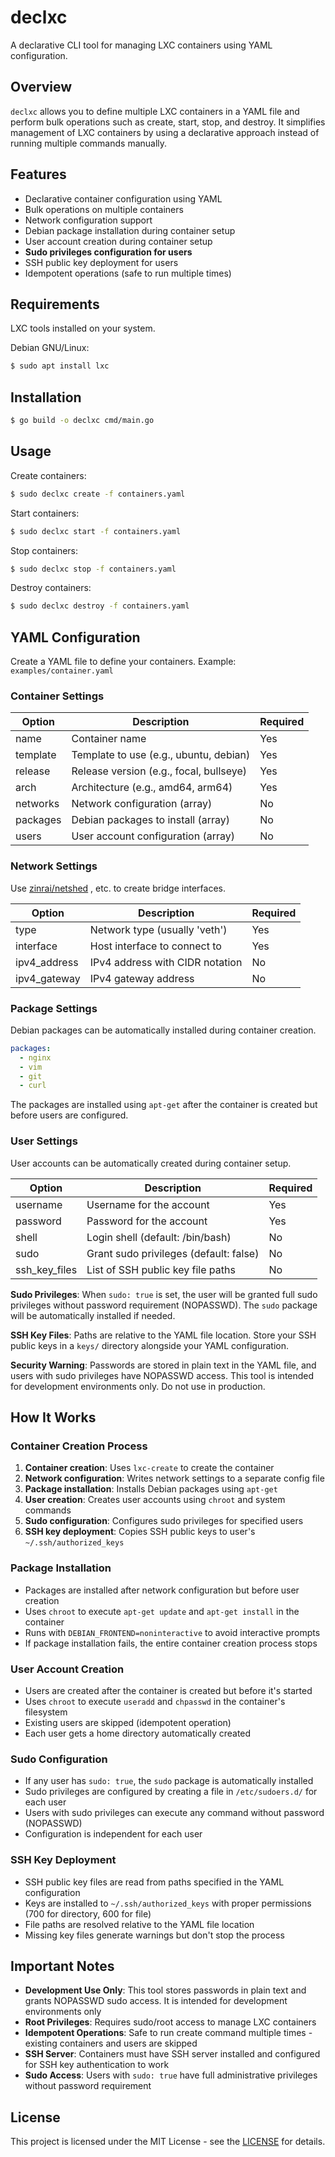 # declxc

A declarative CLI tool for managing LXC containers using YAML configuration.

## Overview

`declxc` allows you to define multiple LXC containers in a YAML file and perform bulk operations such as create, start, stop, and destroy. It simplifies management of LXC containers by using a declarative approach instead of running multiple commands manually.

## Features

- Declarative container configuration using YAML
- Bulk operations on multiple containers
- Network configuration support
- Debian package installation during container setup
- User account creation during container setup
- **Sudo privileges configuration for users**
- SSH public key deployment for users
- Idempotent operations (safe to run multiple times)

## Requirements

LXC tools installed on your system.

Debian GNU/Linux:

```bash
$ sudo apt install lxc
```

## Installation

```bash
$ go build -o declxc cmd/main.go
```

## Usage

Create containers:

```bash
$ sudo declxc create -f containers.yaml
```

Start containers:

```bash
$ sudo declxc start -f containers.yaml
```

Stop containers:

```bash
$ sudo declxc stop -f containers.yaml
```

Destroy containers:

```bash
$ sudo declxc destroy -f containers.yaml
```

## YAML Configuration

Create a YAML file to define your containers. Example: `examples/container.yaml`

### Container Settings

| Option   | Description                             | Required |
|----------|-----------------------------------------|----------|
| name     | Container name                          | Yes      |
| template | Template to use (e.g., ubuntu, debian)  | Yes      |
| release  | Release version (e.g., focal, bullseye) | Yes      |
| arch     | Architecture (e.g., amd64, arm64)       | Yes      |
| networks | Network configuration (array)           | No       |
| packages | Debian packages to install (array)      | No       |
| users    | User account configuration (array)      | No       |

### Network Settings

Use [zinrai/netshed](https://github.com/zinrai/netshed) , etc. to create bridge interfaces.

| Option       | Description                     | Required |
|--------------|---------------------------------|----------|
| type         | Network type (usually 'veth')   | Yes      |
| interface    | Host interface to connect to    | Yes      |
| ipv4_address | IPv4 address with CIDR notation | No       |
| ipv4_gateway | IPv4 gateway address            | No       |

### Package Settings

Debian packages can be automatically installed during container creation.

```yaml
packages:
  - nginx
  - vim
  - git
  - curl
```

The packages are installed using `apt-get` after the container is created but before users are configured.

### User Settings

User accounts can be automatically created during container setup.

| Option         | Description                                   | Required |
|----------------|-----------------------------------------------|----------|
| username       | Username for the account                      | Yes      |
| password       | Password for the account                      | Yes      |
| shell          | Login shell (default: /bin/bash)              | No       |
| sudo           | Grant sudo privileges (default: false)        | No       |
| ssh_key_files  | List of SSH public key file paths             | No       |

**Sudo Privileges**: When `sudo: true` is set, the user will be granted full sudo privileges without password requirement (NOPASSWD). The `sudo` package will be automatically installed if needed.

**SSH Key Files**: Paths are relative to the YAML file location. Store your SSH public keys in a `keys/` directory alongside your YAML configuration.

**Security Warning**: Passwords are stored in plain text in the YAML file, and users with sudo privileges have NOPASSWD access. This tool is intended for development environments only. Do not use in production.

## How It Works

### Container Creation Process

1. **Container creation**: Uses `lxc-create` to create the container
2. **Network configuration**: Writes network settings to a separate config file
3. **Package installation**: Installs Debian packages using `apt-get`
4. **User creation**: Creates user accounts using `chroot` and system commands
5. **Sudo configuration**: Configures sudo privileges for specified users
6. **SSH key deployment**: Copies SSH public keys to user's `~/.ssh/authorized_keys`

### Package Installation

- Packages are installed after network configuration but before user creation
- Uses `chroot` to execute `apt-get update` and `apt-get install` in the container
- Runs with `DEBIAN_FRONTEND=noninteractive` to avoid interactive prompts
- If package installation fails, the entire container creation process stops

### User Account Creation

- Users are created after the container is created but before it's started
- Uses `chroot` to execute `useradd` and `chpasswd` in the container's filesystem
- Existing users are skipped (idempotent operation)
- Each user gets a home directory automatically created

### Sudo Configuration

- If any user has `sudo: true`, the `sudo` package is automatically installed
- Sudo privileges are configured by creating a file in `/etc/sudoers.d/` for each user
- Users with sudo privileges can execute any command without password (NOPASSWD)
- Configuration is independent for each user

### SSH Key Deployment

- SSH public key files are read from paths specified in the YAML configuration
- Keys are installed to `~/.ssh/authorized_keys` with proper permissions (700 for directory, 600 for file)
- File paths are resolved relative to the YAML file location
- Missing key files generate warnings but don't stop the process

## Important Notes

- **Development Use Only**: This tool stores passwords in plain text and grants NOPASSWD sudo access. It is intended for development environments only
- **Root Privileges**: Requires sudo/root access to manage LXC containers
- **Idempotent Operations**: Safe to run create command multiple times - existing containers and users are skipped
- **SSH Server**: Containers must have SSH server installed and configured for SSH key authentication to work
- **Sudo Access**: Users with `sudo: true` have full administrative privileges without password requirement

## License

This project is licensed under the MIT License - see the [LICENSE](https://opensource.org/license/mit) for details.
